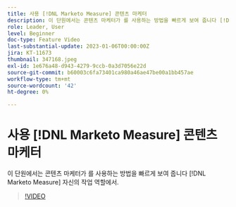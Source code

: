 ```yaml
---
title: 사용 [!DNL Marketo Measure] 콘텐츠 마케터
description: 이 단원에서는 콘텐츠 마케터가 를 사용하는 방법을 빠르게 보여 줍니다 [!DNL Marketo Measure] 자신의 작업 역할에서.
role: Leader, User
level: Beginner
doc-type: Feature Video
last-substantial-update: 2023-01-06T00:00:00Z
jira: KT-11673
thumbnail: 347168.jpeg
exl-id: 1e676a48-d943-4279-9ccb-0a3d7056e22d
source-git-commit: b60003c6fa73401ca980a46ae47be00a1bb457ae
workflow-type: tm+mt
source-wordcount: '42'
ht-degree: 0%

---
```


# 사용 [!DNL Marketo Measure] 콘텐츠 마케터

이 단원에서는 콘텐츠 마케터가 를 사용하는 방법을 빠르게 보여 줍니다 [!DNL Marketo Measure] 자신의 작업 역할에서.

>[!VIDEO](https://video.tv.adobe.com/v/347168/?quality=12&learn=on)
